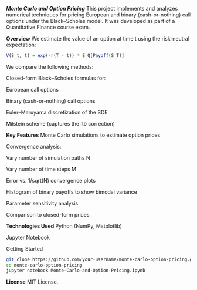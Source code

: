 ***Monte Carlo and Option Pricing***
This project implements and analyzes numerical techniques for pricing European and binary (cash-or-nothing) call options under the Black–Scholes model. It was developed as part of a Quantitative Finance course exam.

**Overview**
We estimate the value of an option at time t using the risk-neutral expectation:

```r
V(S_t, t) = exp(-r(T - t)) * E_Q[Payoff(S_T)]
```
We compare the following methods:

Closed-form Black–Scholes formulas for:

European call options

Binary (cash-or-nothing) call options

Euler–Maruyama discretization of the SDE

Milstein scheme (captures the Itô correction)

**Key Features**
Monte Carlo simulations to estimate option prices

Convergence analysis:

Vary number of simulation paths N

Vary number of time steps M

Error vs. 1/sqrt(N) convergence plots

Histogram of binary payoffs to show bimodal variance

Parameter sensitivity analysis

Comparison to closed-form prices

**Technologies Used**
Python (NumPy, Matplotlib)

Jupyter Notebook

Getting Started
```bash
git clone https://github.com/your-username/monte-carlo-option-pricing.git
cd monte-carlo-option-pricing
jupyter notebook Monte-Carlo-and-Option-Pricing.ipynb
```

**License**
MIT License.
